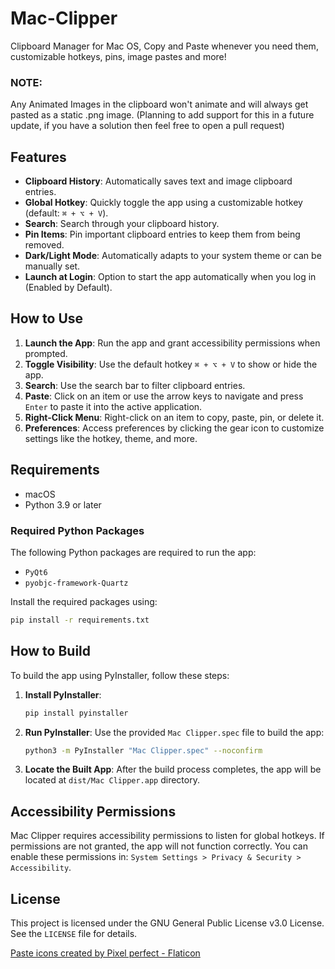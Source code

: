 # Mac-Clipper
Clipboard Manager for Mac OS, Copy and Paste whenever you need them, customizable hotkeys, pins, image pastes and more!

### NOTE:
Any Animated Images in the clipboard won't animate and will always get pasted as a static .png image. (Planning to add support for this in a future update, if you have a solution then feel free to open a pull request)

## Features
- **Clipboard History**: Automatically saves text and image clipboard entries.
- **Global Hotkey**: Quickly toggle the app using a customizable hotkey (default: `⌘ + ⌥ + V`).
- **Search**: Search through your clipboard history.
- **Pin Items**: Pin important clipboard entries to keep them from being removed.
- **Dark/Light Mode**: Automatically adapts to your system theme or can be manually set.
- **Launch at Login**: Option to start the app automatically when you log in (Enabled by Default).

## How to Use
1. **Launch the App**: Run the app and grant accessibility permissions when prompted.
2. **Toggle Visibility**: Use the default hotkey `⌘ + ⌥ + V` to show or hide the app.
3. **Search**: Use the search bar to filter clipboard entries.
4. **Paste**: Click on an item or use the arrow keys to navigate and press `Enter` to paste it into the active application.
5. **Right-Click Menu**: Right-click on an item to copy, paste, pin, or delete it.
6. **Preferences**: Access preferences by clicking the gear icon to customize settings like the hotkey, theme, and more.

## Requirements
- macOS
- Python 3.9 or later

### Required Python Packages
The following Python packages are required to run the app:
- `PyQt6`
- `pyobjc-framework-Quartz`

Install the required packages using:
```bash
pip install -r requirements.txt
```

## How to Build
To build the app using PyInstaller, follow these steps:

1. **Install PyInstaller**:
   ```bash
   pip install pyinstaller
   ```

2. **Run PyInstaller**:
   Use the provided `Mac Clipper.spec` file to build the app:
   ```bash
   python3 -m PyInstaller "Mac Clipper.spec" --noconfirm
   ```

3. **Locate the Built App**:
   After the build process completes, the app will be located at `dist/Mac Clipper.app` directory.

## Accessibility Permissions
Mac Clipper requires accessibility permissions to listen for global hotkeys. If permissions are not granted, the app will not function correctly. You can enable these permissions in:
`System Settings > Privacy & Security > Accessibility`.

## License
This project is licensed under the GNU General Public License v3.0 License. See the `LICENSE` file for details.


<a href="https://www.flaticon.com/free-icons/paste" title="paste icons">Paste icons created by Pixel perfect - Flaticon</a>
